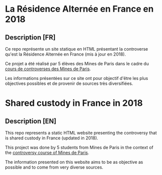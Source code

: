 # La Résidence Alternée en France en 2018
## Description [FR]
Ce repo représente un site statique en HTML présentant la controverse qu'est la Résidence Alternée en France (mis à jour en 2018).

Ce projet a été réalisé par 5 élèves des Mines de Paris dans le cadre du [cours de controverses des Mines de Paris](http://controverses.mines-paristech.fr/).

Les informations présentées sur ce site ont pour objectif d'être les plus objectives possibles et de provenir de sources très diversifiées.

# Shared custody in France in 2018
## Description [EN]
This repo represents a static HTML website presenting the controversy that is shared custody in France (updated in 2018).

This project was done by 5 students from Mines de Paris in the context of the [controversy course of Mines de Paris](http://controverses.mines-paristech.fr/).

The information presented on this website aims to be as objective as possible and to come from very diverse sources.
